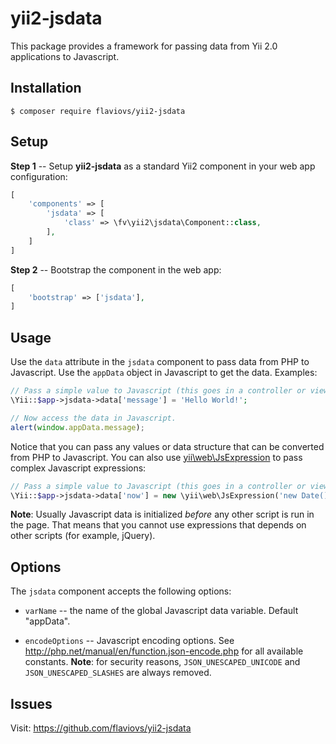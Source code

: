 yii2-jsdata
===========

This package provides a framework for passing data from Yii 2.0
applications to Javascript.


Installation
------------

```
$ composer require flaviovs/yii2-jsdata
```


Setup
-----

**Step 1** -- Setup **yii2-jsdata** as a standard Yii2 component in
your web app configuration:

```php
[
	'components' => [
		'jsdata' => [
			'class' => \fv\yii2\jsdata\Component::class,
		],
	]
]
```

**Step 2** -- Bootstrap the component in the web app:

```php
[
	'bootstrap' => ['jsdata'],
]
```


Usage
-----

Use the `data` attribute in the `jsdata` component to pass data from PHP to
Javascript. Use the `appData` object in Javascript to get the data. Examples:

```php
// Pass a simple value to Javascript (this goes in a controller or view.)
\Yii::$app->jsdata->data['message'] = 'Hello World!';
```

```javascript
// Now access the data in Javascript.
alert(window.appData.message);
```

Notice that you can pass any values or data structure that can be converted
from PHP to Javascript. You can also use [yii\web\JsExpression] to pass
complex Javascript expressions:

```php
// Pass a simple value to Javascript (this goes in a controller or view.)
\Yii::$app->jsdata->data['now'] = new \yii\web\JsExpression('new Date()');
```

**Note**: Usually Javascript data is initialized _before_ any other script
is run in the page. That means that you cannot use expressions that depends
on other scripts (for example, jQuery).


Options
-------

The `jsdata` component accepts the following options:

* `varName` -- the name of the global Javascript data variable. Default
"appData".

* `encodeOptions` -- Javascript encoding options. See
http://php.net/manual/en/function.json-encode.php for all available
constants. **Note**: for security reasons, `JSON_UNESCAPED_UNICODE` and
`JSON_UNESCAPED_SLASHES` are always removed.


Issues
------

Visit: https://github.com/flaviovs/yii2-jsdata

[yii\web\JsExpression]: http://www.yiiframework.com/doc-2.0/yii-web-jsexpression.html
